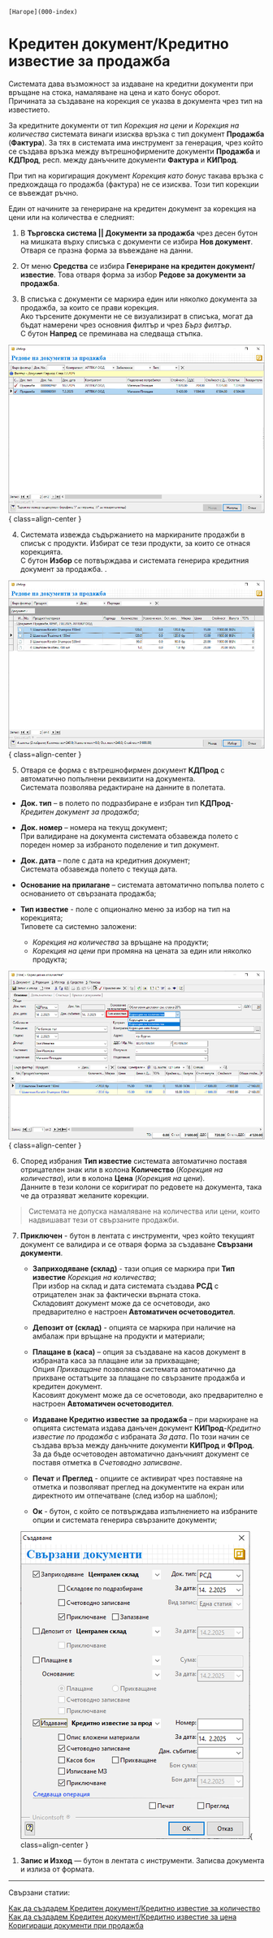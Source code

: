 ```{only} html
[Нагоре](000-index)
```

# Кредитен документ/Кредитно известие за продажба

Системата дава възможност за издаване на кредитни документи при връщане на стока, намаляване на цена и като бонус оборот.  
Причината за създаване на корекция се указва в документа чрез тип на известието.  

За кредитните документи от тип *Корекция на цени* и *Корекция на количества* системата винаги изисква връзка с тип документ **Продажба** (**Фактура**). За тях в системата има инструмент за генерация, чрез който се създава връзка между вътрешнофирмените документи **Продажба** и **КДПрод**, респ. между данъчните документи **Фактура** и **КИПрод**.  

При тип на коригиращия документ *Корекция като бонус* такава връзка с предхождаща го продажба (фактура) не се изисква. Този тип корекции се въвеждат ръчно.  

Един от начините за генериране на кредитен документ за корекция на цени или на количества е следният:

1. В **Търговска система || Документи за продажба** чрез десен бутон на мишката върху списъка с документи се избира **Нов документ**. Отваря се празна форма за въвеждане на данни.  

2) От меню **Средства** се избира **Генериране на кредитен документ/известие**. Това отваря форма за избор **Редове за документи за продажба**.  

3) В списъка с документи се маркира един или няколко документа за продажба, за които се прави корекция.  
Ако търсените документи не се визуализират в списъка, могат да бъдат намерени чрез основния филтър и чрез *Бърз филтър*.     
С бутон **Напред** се преминава на следваща стъпка.  

![](907-credit-note1.png){ class=align-center }

4) Системата извежда съдържанието на маркираните продажби в списък с продукти. Избират се тези продукти, за които се отнася корекцията.  
С бутон **Избор** се потвърждава и системата генерира кредитния документ за продажба. .

![](907-credit-note2.png){ class=align-center }

5) Отваря се форма с вътрешнофирмен документ **КДПрод** с автоматично попълнени реквизити на документа.  
Системата позволява редактиране на данните в полетата.   

- **Док. тип** – в полето по подразбиране е избран тип **КДПрод**-*Кредитен документ за продажба*;  

- **Док. номер** – номера на текущ документ;  
При валидиране на документа системата обзавежда полето с пореден номер за избраното поделение и тип документ.  

- **Док. дата** – поле с дата на кредитния документ;  
Системата обзавежда полето с текуща дата.  

- **Основание на прилагане** – системата автоматично попълва полето с основанието от свързаната продажба;  

- **Тип известие** - поле с опционално меню за избор на тип на корекцията;  
Типовете са системно заложени:  
    - *Корекция на количества* за връщане на продукти;  
    - *Корекция на цени* при промяна на цената за един или няколко продукта;    

![](907-credit-note3.png){ class=align-center }

6) Според избрания **Тип известие** системата автоматично поставя отрицателен знак или в колона **Количество** (*Корекция на количества*), или в колона **Цена** (*Корекция на цени*).  
Данните в тези колони се коригират по редовете на документа, така че да отразяват желаните корекции.  

> Системата не допуска намаляване на количества или цени, които надвишават тези от свързаните продажби.  

7) **Приключен** - бутон в лентата с инструменти, чрез който текущият документ се валидира и се отваря форма за създаване **Свързани документи**.    

    - **Заприходяване (склад)** - тази опция се маркира при **Тип известие** *Корекция на количества*;  
    При избор на склад и дата системата създава **РСД** с отрицателен знак за фактически върната стока.  
    Складовият документ може да се осчетоводи, ако предварително е настроен **Автоматичен осчетоводител**.  

    - **Депозит от (склад)** - опцията се маркира при наличие на амбалаж при връщане на продукти и материали;  

    - **Плащане в (каса)** – опция за създаване на касов документ  в избраната каса за плащане или за прихващане;  
    Опция *Прихващане* позволява системата автоматично да прихване остатъците за плащане по свързаните продажба и кредитен документ.  
    Касовият документ може да се осчетоводи, ако предварително е настроен **Автоматичен осчетоводител**.  

    - **Издаване Кредитно известие за продажба** – при маркиране на опцията системата издава данъчен документ **КИПрод**-*Кредитно известие по продажба* с избраната *За дата*. По този начин се създава връза между данъчните документи **КИПрод** и **ФПрод**.     
    За да бъде осчетоводен автоматично данъчният документ се поставя отметка в *Счетоводно записване*.   

    - **Печат** и **Преглед** - опциите се активират чрез поставяне на отметка и позволяват преглед на документите на екран или директното им отпечатване (след избор на шаблон);  

    -  **Ок** - бутон, с който се потвърждава изпълнението на избраните опции и системата генерира свързаните документи;    

    ![](907-credit-note4.png){ class=align-center }

1. **Запис и Изход** — бутон в лентата с инструменти. Записва документа и излиза от формата.  

___  
Свързани статии:  

[Как да създадем Кредитен документ/Кредитно известие за количество](https://www.unicontsoft.com/cms/node/48)  
[Как да създадем Кредитен документ/Кредитно известие за цена](https://www.unicontsoft.com/cms/node/28)  
[Коригиращи документи при продажба](https://docs.unicontsoft.com/blog/20240331-correction-doc.html)
